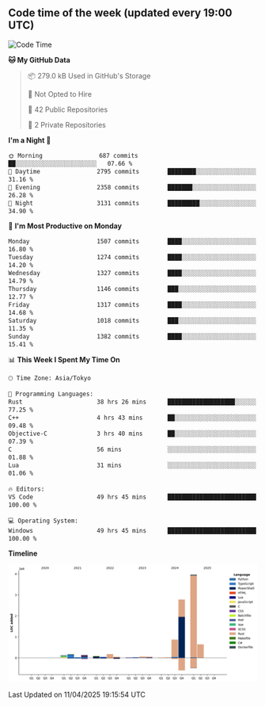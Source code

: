 ## Code time of the week (updated every 19:00 UTC)

<!--START_SECTION:waka-->
![Code Time](http://img.shields.io/badge/Code%20Time-4%2C662%20hrs%2041%20mins-blue)

**🐱 My GitHub Data** 

> 📦 279.0 kB Used in GitHub's Storage 
 > 
> 🚫 Not Opted to Hire
 > 
> 📜 42 Public Repositories 
 > 
> 🔑 2 Private Repositories 
 > 
**I'm a Night 🦉** 

```text
🌞 Morning                687 commits         ██░░░░░░░░░░░░░░░░░░░░░░░   07.66 % 
🌆 Daytime                2795 commits        ████████░░░░░░░░░░░░░░░░░   31.16 % 
🌃 Evening                2358 commits        ███████░░░░░░░░░░░░░░░░░░   26.28 % 
🌙 Night                  3131 commits        █████████░░░░░░░░░░░░░░░░   34.90 % 
```
📅 **I'm Most Productive on Monday** 

```text
Monday                   1507 commits        ████░░░░░░░░░░░░░░░░░░░░░   16.80 % 
Tuesday                  1274 commits        ████░░░░░░░░░░░░░░░░░░░░░   14.20 % 
Wednesday                1327 commits        ████░░░░░░░░░░░░░░░░░░░░░   14.79 % 
Thursday                 1146 commits        ███░░░░░░░░░░░░░░░░░░░░░░   12.77 % 
Friday                   1317 commits        ████░░░░░░░░░░░░░░░░░░░░░   14.68 % 
Saturday                 1018 commits        ███░░░░░░░░░░░░░░░░░░░░░░   11.35 % 
Sunday                   1382 commits        ████░░░░░░░░░░░░░░░░░░░░░   15.41 % 
```


📊 **This Week I Spent My Time On** 

```text
🕑︎ Time Zone: Asia/Tokyo

💬 Programming Languages: 
Rust                     38 hrs 26 mins      ███████████████████░░░░░░   77.25 % 
C++                      4 hrs 43 mins       ██░░░░░░░░░░░░░░░░░░░░░░░   09.48 % 
Objective-C              3 hrs 40 mins       ██░░░░░░░░░░░░░░░░░░░░░░░   07.39 % 
C                        56 mins             ░░░░░░░░░░░░░░░░░░░░░░░░░   01.88 % 
Lua                      31 mins             ░░░░░░░░░░░░░░░░░░░░░░░░░   01.06 % 

🔥 Editors: 
VS Code                  49 hrs 45 mins      █████████████████████████   100.00 % 

💻 Operating System: 
Windows                  49 hrs 45 mins      █████████████████████████   100.00 % 
```

**Timeline**

![Lines of Code chart](https://raw.githubusercontent.com/SARDONYX-sard/SARDONYX-sard/main/assets/bar_graph.png)


 Last Updated on 11/04/2025 19:15:54 UTC
<!--END_SECTION:waka-->